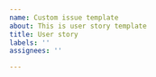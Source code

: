 ```yaml
---
name: Custom issue template
about: This is user story template
title: User story
labels: ''
assignees: ''

---
```



